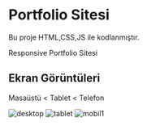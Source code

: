 
# Portfolio Sitesi

Bu proje HTML,CSS,JS ile kodlanmıştır.

Responsive Portfolio Sitesi


## Ekran Görüntüleri

Masaüstü < Tablet < Telefon

![desktop](https://github.com/BarrickUAR/Portfolio-Website/assets/135522301/2ba89372-e33a-4e2d-832b-eecabd2f9886)
![tablet](https://github.com/BarrickUAR/Responsive-Portfolio-Website/assets/135522301/92189510-c33a-4f4d-82e6-9a4c8c5e7561)
![mobil1](https://github.com/BarrickUAR/Responsive-Portfolio-Website/assets/135522301/0ef03a60-ce53-403e-aaf6-a977ae1acdf0)


